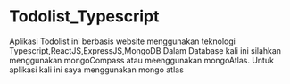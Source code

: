 # Todolist_Typescript
Aplikasi Todolist ini berbasis website menggunakan teknologi Typescript,ReactJS,ExpressJS,MongoDB
Dalam Database kali ini silahkan menggunakan mongoCompass atau meenggunakan mongoAtlas. Untuk aplikasi kali ini saya menggunakan mongo atlas
